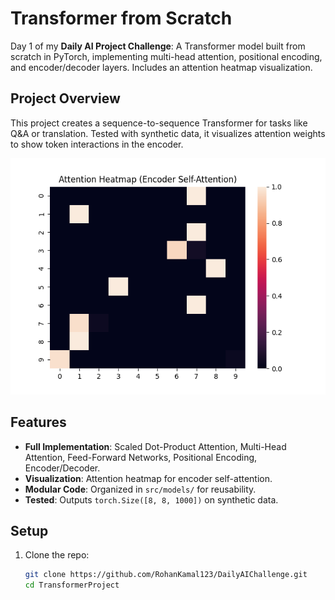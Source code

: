 # Transformer from Scratch
Day 1 of my **Daily AI Project Challenge**: A Transformer model built from scratch in PyTorch, implementing multi-head attention, positional encoding, and encoder/decoder layers. Includes an attention heatmap visualization.

## Project Overview
This project creates a sequence-to-sequence Transformer for tasks like Q&A or translation. Tested with synthetic data, it visualizes attention weights to show token interactions in the encoder.

![Attention Heatmap](outputs/plots/attention_heatmap.png)

## Features
- **Full Implementation**: Scaled Dot-Product Attention, Multi-Head Attention, Feed-Forward Networks, Positional Encoding, Encoder/Decoder.
- **Visualization**: Attention heatmap for encoder self-attention.
- **Modular Code**: Organized in `src/models/` for reusability.
- **Tested**: Outputs `torch.Size([8, 8, 1000])` on synthetic data.

## Setup
1. Clone the repo:
   ```bash
   git clone https://github.com/RohanKamal123/DailyAIChallenge.git
   cd TransformerProject